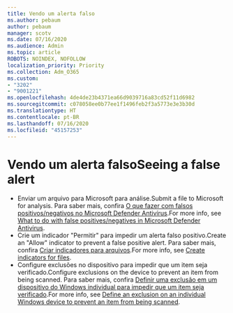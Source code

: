 ```yaml
---
title: Vendo um alerta falso
ms.author: pebaum
author: pebaum
manager: scotv
ms.date: 07/16/2020
ms.audience: Admin
ms.topic: article
ROBOTS: NOINDEX, NOFOLLOW
localization_priority: Priority
ms.collection: Adm_O365
ms.custom:
- "3202"
- "9001221"
ms.openlocfilehash: 4de4de23b4371ea66d9039716a83cd52f11d6982
ms.sourcegitcommit: c078058ee0b77ee1f1496feb2f3a5773e3e3b30d
ms.translationtype: HT
ms.contentlocale: pt-BR
ms.lasthandoff: 07/16/2020
ms.locfileid: "45157253"
---
```

# <a name="seeing-a-false-alert"></a><span data-ttu-id="a56e8-102">Vendo um alerta falso</span><span class="sxs-lookup"><span data-stu-id="a56e8-102">Seeing a false alert</span></span>

- <span data-ttu-id="a56e8-103">Enviar um arquivo para Microsoft para análise.</span><span class="sxs-lookup"><span data-stu-id="a56e8-103">Submit a file to Microsoft for analysis.</span></span> <span data-ttu-id="a56e8-104">Para saber mais, confira [O que fazer com falsos positivos/negativos no Microsoft Defender Antivírus](https://docs.microsoft.com/windows/security/threat-protection/microsoft-defender-antivirus/antivirus-false-positives-negatives#submit-a-file-to-microsoft-for-analysis).</span><span class="sxs-lookup"><span data-stu-id="a56e8-104">For more info, see [What to do with false positives/negatives in Microsoft Defender Antivirus](https://docs.microsoft.com/windows/security/threat-protection/microsoft-defender-antivirus/antivirus-false-positives-negatives#submit-a-file-to-microsoft-for-analysis).</span></span>
- <span data-ttu-id="a56e8-105">Crie um indicador "Permitir" para impedir um alerta falso positivo.</span><span class="sxs-lookup"><span data-stu-id="a56e8-105">Create an "Allow" indicator to prevent a false positive alert.</span></span> <span data-ttu-id="a56e8-106">Para saber mais, confira [Criar indicadores para arquivos](https://docs.microsoft.com/windows/security/threat-protection/microsoft-defender-atp/indicator-file).</span><span class="sxs-lookup"><span data-stu-id="a56e8-106">For more info, see [Create indicators for files](https://docs.microsoft.com/windows/security/threat-protection/microsoft-defender-atp/indicator-file).</span></span>  
- <span data-ttu-id="a56e8-107">Configure exclusões no dispositivo para impedir que um item seja verificado.</span><span class="sxs-lookup"><span data-stu-id="a56e8-107">Configure exclusions on the device to prevent an item from being scanned.</span></span> <span data-ttu-id="a56e8-108">Para saber mais, confira [Definir uma exclusão em um dispositivo do Windows individual para impedir que um item seja verificado](https://docs.microsoft.com/windows/security/threat-protection/microsoft-defender-antivirus/antivirus-false-positives-negatives#define-an-exclusion-on-an-individual-windows-device-to-prevent-an-item-from-being-scanned).</span><span class="sxs-lookup"><span data-stu-id="a56e8-108">For more info, see [Define an exclusion on an individual Windows device to prevent an item from being scanned](https://docs.microsoft.com/windows/security/threat-protection/microsoft-defender-antivirus/antivirus-false-positives-negatives#define-an-exclusion-on-an-individual-windows-device-to-prevent-an-item-from-being-scanned).</span></span>  